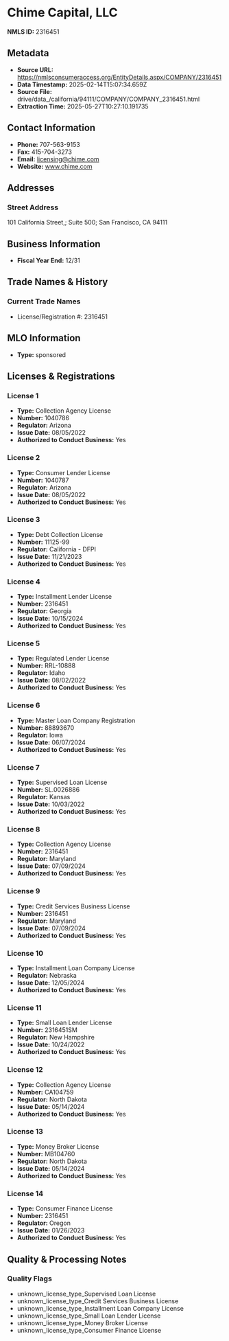 # Chime Capital, LLC

**NMLS ID:** 2316451

## Metadata
- **Source URL:** https://nmlsconsumeraccess.org/EntityDetails.aspx/COMPANY/2316451
- **Data Timestamp:** 2025-02-14T15:07:34.659Z
- **Source File:** drive/data_/california/94111/COMPANY/COMPANY_2316451.html
- **Extraction Time:** 2025-05-27T10:27:10.191735

## Contact Information
- **Phone:** 707-563-9153
- **Fax:** 415-704-3273
- **Email:** licensing@chime.com
- **Website:** www.chime.com

## Addresses
### Street Address
101 California Street,; Suite 500; San Francisco, CA 94111

## Business Information
- **Fiscal Year End:** 12/31

## Trade Names & History
### Current Trade Names
- License/Registration #: 2316451

## MLO Information
- **Type:** sponsored

## Licenses & Registrations

### License 1
- **Type:** Collection Agency License
- **Number:** 1040786
- **Regulator:** Arizona
- **Issue Date:** 08/05/2022
- **Authorized to Conduct Business:** Yes

### License 2
- **Type:** Consumer Lender License
- **Number:** 1040787
- **Regulator:** Arizona
- **Issue Date:** 08/05/2022
- **Authorized to Conduct Business:** Yes

### License 3
- **Type:** Debt Collection License
- **Number:** 11125-99
- **Regulator:** California - DFPI
- **Issue Date:** 11/21/2023
- **Authorized to Conduct Business:** Yes

### License 4
- **Type:** Installment Lender License
- **Number:** 2316451
- **Regulator:** Georgia
- **Issue Date:** 10/15/2024
- **Authorized to Conduct Business:** Yes

### License 5
- **Type:** Regulated Lender License
- **Number:** RRL-10888
- **Regulator:** Idaho
- **Issue Date:** 08/02/2022
- **Authorized to Conduct Business:** Yes

### License 6
- **Type:** Master Loan Company Registration
- **Number:** 88893670
- **Regulator:** Iowa
- **Issue Date:** 06/07/2024
- **Authorized to Conduct Business:** Yes

### License 7
- **Type:** Supervised Loan License
- **Number:** SL.0026886
- **Regulator:** Kansas
- **Issue Date:** 10/03/2022
- **Authorized to Conduct Business:** Yes

### License 8
- **Type:** Collection Agency License
- **Number:** 2316451
- **Regulator:** Maryland
- **Issue Date:** 07/09/2024
- **Authorized to Conduct Business:** Yes

### License 9
- **Type:** Credit Services Business License
- **Number:** 2316451
- **Regulator:** Maryland
- **Issue Date:** 07/09/2024
- **Authorized to Conduct Business:** Yes

### License 10
- **Type:** Installment Loan Company License
- **Regulator:** Nebraska
- **Issue Date:** 12/05/2024
- **Authorized to Conduct Business:** Yes

### License 11
- **Type:** Small Loan Lender License
- **Number:** 2316451SM
- **Regulator:** New Hampshire
- **Issue Date:** 10/24/2022
- **Authorized to Conduct Business:** Yes

### License 12
- **Type:** Collection Agency License
- **Number:** CA104759
- **Regulator:** North Dakota
- **Issue Date:** 05/14/2024
- **Authorized to Conduct Business:** Yes

### License 13
- **Type:** Money Broker License
- **Number:** MB104760
- **Regulator:** North Dakota
- **Issue Date:** 05/14/2024
- **Authorized to Conduct Business:** Yes

### License 14
- **Type:** Consumer Finance License
- **Number:** 2316451
- **Regulator:** Oregon
- **Issue Date:** 01/26/2023
- **Authorized to Conduct Business:** Yes

## Quality & Processing Notes
### Quality Flags
- unknown_license_type_Supervised Loan License
- unknown_license_type_Credit Services Business License
- unknown_license_type_Installment Loan Company License
- unknown_license_type_Small Loan Lender License
- unknown_license_type_Money Broker License
- unknown_license_type_Consumer Finance License
